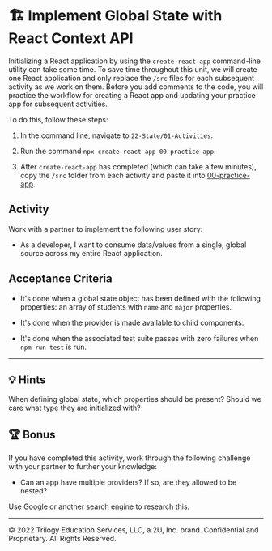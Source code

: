 # 🏗️ Implement Global State with React Context API

Initializing a React application by using the `create-react-app` command-line utility can take some time. To save time throughout this unit, we will create one React application and only replace the `/src` files for each subsequent activity as we work on them. Before you add comments to the code, you will practice the workflow for creating a React app and updating your practice app for subsequent activities.

To do this, follow these steps:

  1. In the command line, navigate to `22-State/01-Activities`.

  2. Run the command `npx create-react-app 00-practice-app`.

  3. After `create-react-app` has completed (which can take a few minutes), copy the `/src` folder from each activity and paste it into [00-practice-app](../00-practice-app/).

## Activity

Work with a partner to implement the following user story:

* As a developer, I want to consume data/values from a single, global source across my entire React application.

## Acceptance Criteria

* It's done when a global state object has been defined with the following properties: an array of students with `name` and `major` properties.

* It's done when the provider is made available to child components.

* It's done when the associated test suite passes with zero failures when `npm run test` is run.

---

## 💡 Hints

When defining global state, which properties should be present? Should we care what type they are initialized with?

## 🏆 Bonus

If you have completed this activity, work through the following challenge with your partner to further your knowledge:

* Can an app have multiple providers? If so, are they allowed to be nested?

Use [Google](https://google.com) or another search engine to research this.

---
© 2022 Trilogy Education Services, LLC, a 2U, Inc. brand. Confidential and Proprietary. All Rights Reserved.
